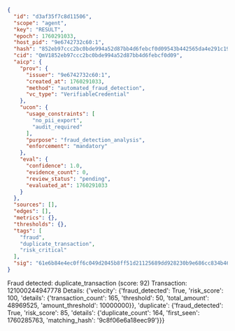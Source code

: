 ```json
{
  "id": "d3af35f7c8d11506",
  "scope": "agent",
  "key": "RESULT",
  "epoch": 1760291033,
  "host_pid": "9e6742732c60:1",
  "hash": "852eb97ccc2bc0bde994a52d87bb4d6febcf0d09543b442565da4e291c195201",
  "cid": "QmV1852eb97ccc2bc0bde994a52d87bb4d6febcf0d09",
  "aicp": {
    "prov": {
      "issuer": "9e6742732c60:1",
      "created_at": 1760291033,
      "method": "automated_fraud_detection",
      "vc_type": "VerifiableCredential"
    },
    "ucon": {
      "usage_constraints": [
        "no_pii_export",
        "audit_required"
      ],
      "purpose": "fraud_detection_analysis",
      "enforcement": "mandatory"
    },
    "eval": {
      "confidence": 1.0,
      "evidence_count": 0,
      "review_status": "pending",
      "evaluated_at": 1760291033
    }
  },
  "sources": [],
  "edges": [],
  "metrics": {},
  "thresholds": {},
  "tags": [
    "fraud",
    "duplicate_transaction",
    "risk_critical"
  ],
  "sig": "61e6b84e4ec0ff6c049d2045b8ff51d21125689dd928230b9e686cc834b460cc"
}
```

Fraud detected: duplicate_transaction (score: 92)
Transaction: 121000244947778
Details: {'velocity': {'fraud_detected': True, 'risk_score': 100, 'details': {'transaction_count': 165, 'threshold': 50, 'total_amount': 48969525, 'amount_threshold': 10000000}}, 'duplicate': {'fraud_detected': True, 'risk_score': 85, 'details': {'duplicate_count': 164, 'first_seen': 1760285763, 'matching_hash': '9c8f06e6a18eec99'}}}